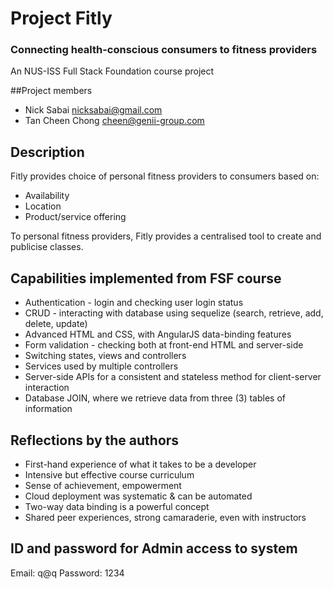 # Project Fitly
### Connecting health-conscious consumers to fitness providers
An NUS-ISS Full Stack Foundation course project

##Project members
* Nick Sabai nicksabai@gmail.com
* Tan Cheen Chong cheen@genii-group.com

## Description
Fitly provides choice of personal fitness providers to consumers based on:
* Availability
* Location
* Product/service offering

To personal fitness providers, Fitly provides a centralised tool to create and publicise classes.

## Capabilities implemented from FSF course
* Authentication - login and checking user login status
* CRUD - interacting with database using sequelize (search, retrieve, add, delete, update)
* Advanced HTML and CSS, with AngularJS data-binding features
* Form validation - checking both at front-end HTML and server-side
* Switching states, views and controllers
* Services used by multiple controllers
* Server-side APIs for a consistent and stateless method for client-server interaction 
* Database JOIN, where we retrieve data from three (3) tables of information

## Reflections by the authors
* First-hand experience of what it takes to be a developer
* Intensive but effective course curriculum
* Sense of achievement, empowerment
* Cloud deployment was systematic & can be automated
* Two-way data binding is a powerful concept
* Shared peer experiences, strong camaraderie, even with instructors

## ID and password for Admin access to system
Email: q@q
Password: 1234


